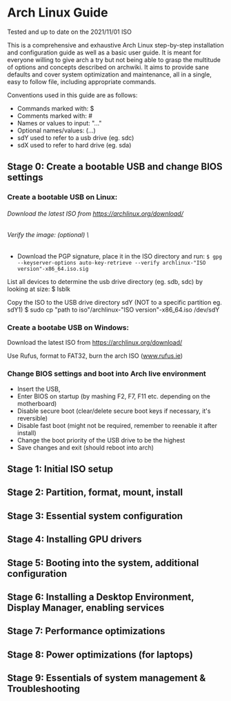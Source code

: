 # Arch Linux Guide

Tested and up to date on the 2021/11/01 ISO

This is a comprehensive and exhaustive Arch Linux step-by-step installation and configuration guide as well as a basic user guide. It is meant for everyone willing to give arch a try but not being able to grasp the multitude of options and concepts described on archwiki. It aims to provide sane defaults and cover system optimization and maintenance, all in a single, easy to follow file, including appropriate commands.

Conventions used in this guide are as follows:
- Commands marked with: $
- Comments marked with: #
- Names or values to input: "..." 
- Optional names/values: (...)
- sdY used to refer to a usb drive (eg. sdc)
- sdX used to refer to hard drive (eg. sda)

## Stage 0: Create a bootable USB and change BIOS settings

### Create a bootable USB on Linux:

###### Download the latest ISO from https://archlinux.org/download/

###### Verify the image: (optional) \
- Download the PGP signature, place it in the ISO directory and run:
`$ gpg --keyserver-options auto-key-retrieve --verify archlinux-"ISO version"-x86_64.iso.sig`

List all devices to determine the usb drive directory (eg. sdb, sdc) by looking at size:
  $ lsblk

Copy the ISO to the USB drive directory sdY (NOT to a specific partition eg. sdY1)
  $ sudo cp "path to iso"/archlinux-"ISO version"-x86_64.iso /dev/sdY
      
### Create a bootabe USB on Windows: 

Download the latest ISO from https://archlinux.org/download/

Use Rufus, format to FAT32, burn the arch ISO (www.rufus.ie)

### Change BIOS settings and boot into Arch live environment

- Insert the USB,
- Enter BIOS on startup (by mashing F2, F7, F11 etc. depending on the motherboard)
- Disable secure boot (clear/delete secure boot keys if necessary, it's reversible)
- Disable fast boot (might not be required, remember to reenable it after install)
- Change the boot priority of the USB drive to be the highest
- Save changes and exit (should reboot into arch)

## Stage 1: Initial ISO setup

## Stage 2: Partition, format, mount, install

## Stage 3: Essential system configuration

## Stage 4: Installing GPU drivers

## Stage 5: Booting into the system, additional configuration

## Stage 6: Installing a Desktop Environment, Display Manager, enabling services

## Stage 7: Performance optimizations

## Stage 8: Power optimizations (for laptops)

## Stage 9: Essentials of system management & Troubleshooting
